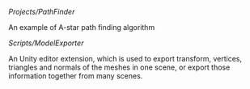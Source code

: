 *Projects/PathFinder*

An example of A-star path finding algorithm

*Scripts/ModelExporter*

An Unity editor extension, which is used to export transform, vertices, triangles and normals of the meshes in one scene, or export those information together from many scenes.